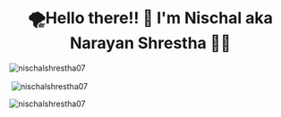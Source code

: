 <h1 align="center">🌪️Hello there!! 👋 I'm Nischal aka Narayan Shrestha 🧑‍💻</h1>



<p align="left"> <img src="https://komarev.com/ghpvc/?username=nischalshrestha07&label=Profile%20views&color=0e75b6&style=flat" alt="nischalshrestha07" /> </p>






<p>&nbsp;<img align="center" src="https://github-readme-stats.vercel.app/api?username=nischalshrestha07&show_icons=true&locale=en" alt="nischalshrestha07" /></p>

<p><img align="center" src="https://github-readme-streak-stats.herokuapp.com/?user=nischalshrestha07&" alt="nischalshrestha07" /></p>
